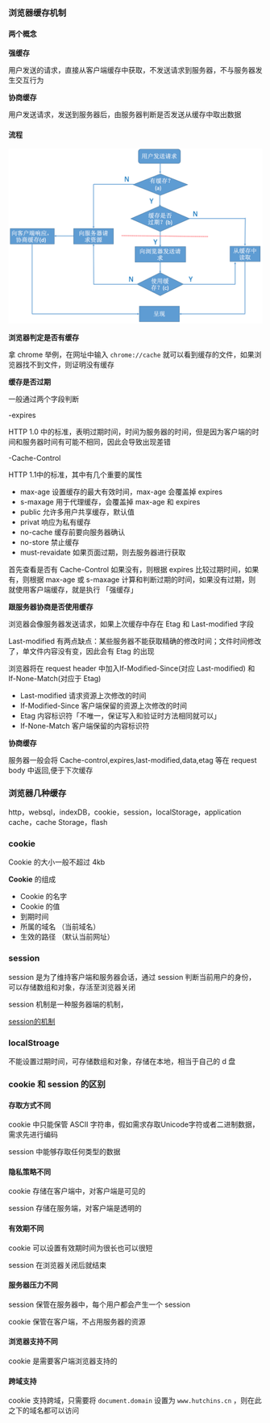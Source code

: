 ### 浏览器缓存机制

#### 两个概念

**强缓存**

用户发送的请求，直接从客户端缓存中获取，不发送请求到服务器，不与服务器发生交互行为

**协商缓存**

用户发送请求，发送到服务器后，由服务器判断是否发送从缓存中取出数据

#### 流程

![cache](images/cache.png)

**浏览器判定是否有缓存**

拿 chrome 举例，在网址中输入 `chrome://cache` 就可以看到缓存的文件，如果浏览器找不到文件，则证明没有缓存

**缓存是否过期**

一般通过两个字段判断

-expires

HTTP 1.0 中的标准，表明过期时间，时间为服务器的时间，但是因为客户端的时间和服务器时间有可能不相同，因此会导致出现差错

-Cache-Control

HTTP 1.1中的标准，其中有几个重要的属性

- max-age 设置缓存的最大有效时间，max-age 会覆盖掉 expires
- s-maxage 用于代理缓存，会覆盖掉 max-age 和 expires
- public 允许多用户共享缓存，默认值
- privat 响应为私有缓存
- no-cache 缓存前要向服务器确认
- no-store 禁止缓存
- must-revaidate 如果页面过期，则去服务器进行获取

首先查看是否有 Cache-Control 如果没有，则根据 expires 比较过期时间，如果有，则根据 max-age 或 s-maxage 计算和判断过期的时间，如果没有过期，则就使用客户端缓存，就是执行 「强缓存」

**跟服务器协商是否使用缓存**

浏览器会像服务器发送请求，如果上次缓存中存在 Etag 和 Last-modified 字段

Last-modified 有两点缺点：某些服务器不能获取精确的修改时间；文件时间修改了，单文件内容没有变，因此会有 Etag 的出现

浏览器将在 request header 中加入If-Modified-Since(对应 Last-modified) 和 If-None-Match(对应于 Etag)

- Last-modified 请求资源上次修改的时间
- If-Modified-Since 客户端保留的资源上次修改的时间
- Etag 内容标识符「不唯一，保证写入和验证时方法相同就可以」
- If-None-Match 客户端保留的内容标识符

**协商缓存**

服务器一般会将 Cache-control,expires,last-modified,data,etag 等在 request body 中返回,便于下次缓存


### 浏览器几种缓存

http，websql，indexDB，cookie，session，localStorage，application cache，cache Storage，flash

### cookie

Cookie 的大小一般不超过 4kb

**Cookie** 的组成

- Cookie 的名字
- Cookie 的值
- 到期时间
- 所属的域名 （当前域名）
- 生效的路径 （默认当前网址）

### session

session 是为了维持客户端和服务器会话，通过 session 判断当前用户的身份，可以存储数组和对象，存活至浏览器关闭

session 机制是一种服务器端的机制，

[session的机制](http://justsee.iteye.com/blog/1570652)

### localStroage

不能设置过期时间，可存储数组和对象，存储在本地，相当于自己的 d 盘

### cookie 和 session 的区别

#### 存取方式不同

cookie 中只能保管 ASCII 字符串，假如需求存取Unicode字符或者二进制数据，需求先进行编码

session 中能够存取任何类型的数据

#### 隐私策略不同

cookie 存储在客户端中，对客户端是可见的

session 存储在服务端，对客户端是透明的

#### 有效期不同

cookie 可以设置有效期时间为很长也可以很短

session 在浏览器关闭后就结束

#### 服务器压力不同

session 保管在服务器中，每个用户都会产生一个 session

cookie 保管在客户端，不占用服务器的资源

#### 浏览器支持不同

cookie 是需要客户端浏览器支持的

#### 跨域支持

cookie 支持跨域，只需要将 `document.domain` 设置为 `www.hutchins.cn` ，则在此之下的域名都可以访问

